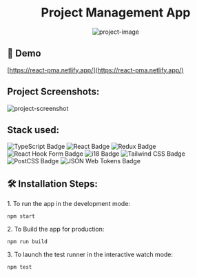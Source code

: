 <h1 id="title" align="center">Project Management App</h1>

<p align="center"><img src="https://socialify.git.ci/MaxTheGrandMagus/project-management-app/image?description=1&amp;descriptionEditable=Custom%20Kanban%20Board%20made%20with%20react&amp;font=Inter&amp;language=1&amp;name=1&amp;owner=1&amp;pattern=Signal&amp;theme=Light" alt="project-image"></p>


<h2>🚀 Demo</h2>

[https://react-pma.netlify.app/](https://react-pma.netlify.app/)


<h2>Project Screenshots:</h2>

<img src="https://i.ibb.co/BL6ChQX/Screenshot-2022-10-01-at-18-26-11-Effetto.png" alt="project-screenshot" width="auto" height="auto/">

<h2>Stack used:</h2>

<img src="https://img.shields.io/badge/TypeScript-3178C6?logo=typescript&logoColor=fff&style=for-the-badge" alt="TypeScript Badge">
<img src="https://img.shields.io/badge/React-61DAFB?logo=react&logoColor=000&style=for-the-badge" alt="React Badge">
<img src="https://img.shields.io/badge/Redux Toolkit-764ABC?logo=redux&logoColor=fff&style=for-the-badge" alt="Redux Badge">
<img src="https://img.shields.io/badge/React%20Hook%20Form-EC5990?logo=reacthookform&logoColor=fff&style=for-the-badge" alt="React Hook Form Badge">
<img src="https://img.shields.io/badge/i18-26A69A?logo=i18next&logoColor=fff&style=for-the-badge" alt="i18 Badge">
<img src="https://img.shields.io/badge/Tailwind%20CSS-06B6D4?logo=tailwindcss&logoColor=fff&style=for-the-badge" alt="Tailwind CSS Badge">
<img src="https://img.shields.io/badge/PostCSS-DD3A0A?logo=postcss&logoColor=fff&style=for-the-badge" alt="PostCSS Badge">
<img src="https://img.shields.io/badge/JSON%20Web%20Tokens-000?logo=jsonwebtokens&logoColor=fff&style=for-the-badge" alt="JSON Web Tokens Badge">

<h2>🛠️ Installation Steps:</h2>

<p>1. To run the app in the development mode:</p>

```
npm start
```

<p>2. To Build the app for production:</p>

```
npm run build
```

<p>3. To launch the test runner in the interactive watch mode:</p>

```
npm test
```